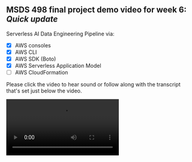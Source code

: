 ## MSDS 498 final project demo video for week 6: *Quick update*

Serverless AI Data Engineering Pipeline via: 
- [x] AWS consoles 
- [x] AWS CLI 
- [x] AWS SDK (Boto)
- [x] AWS Serverless Application Model
- [ ] AWS CloudFormation

Please click the video to hear sound or follow along with the transcript that's set just below the video.

![demo](https://user-images.githubusercontent.com/38410965/111997815-cd3cd700-8af1-11eb-96fb-467bb5673f18.mp4)
